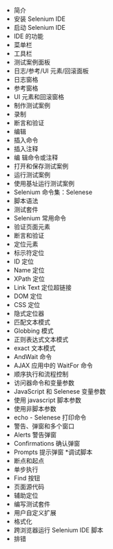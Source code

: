 * 简介  
* 安装 Selenium IDE  
* 启动 Selenium IDE    
* IDE 的功能  
 *  菜单栏    
 *  工具栏  
 *  测试案例面板  
 *  日志/参考/UI 元素/回滚面板  
   *  日志窗格  
   *  参考窗格  
   *  UI 元素和回滚窗格  
* 制作测试案例
 *  录制
 *  断言和验证
 *  编辑
   *  插入命令
   *  插入注释
   *  编 辑命令或注释
 *  打开和保存测试案例
* 运行测试案例
* 使用基址运行测试案例
* Selenium 命令集：Selenese
* 脚本语法
* 测试套件
* Selenium 常用命令
* 验证页面元素
* 断言和验证
* 定位元素
 *  标示符定位
 *  ID 定位
 *  Name 定位
 *  XPath 定位
 *  Link Text 定位超链接
 *  DOM 定位
 *  CSS 定位
 *  隐式定位器
* 匹配文本模式
 * Globbing 模式
 * 正则表达式文本模式
 * exact 文本模式
* AndWait 命令
* AJAX 应用中的 WaitFor 命令
* 顺序执行和流程控制
* 访问器命令和变量参数
* JavaScript 和 Selenese 变量参数
 * 使用 javascript 脚本参数
 * 使用非脚本参数
* echo - Selenese 打印命令
* 警告、弹窗和多个窗口
 * Alerts 警告弹窗
 * Confirmations 确认弹窗
 * Prompts 提示弹窗
*调试脚本
 * 断点和起点
 * 单步执行
 * Find 按钮
 * 页面源代码
 * 辅助定位
* 编写测试套件
* 用户自定义扩展
* 格式化
* 跨浏览器运行 Selenium IDE 脚本
* 排错